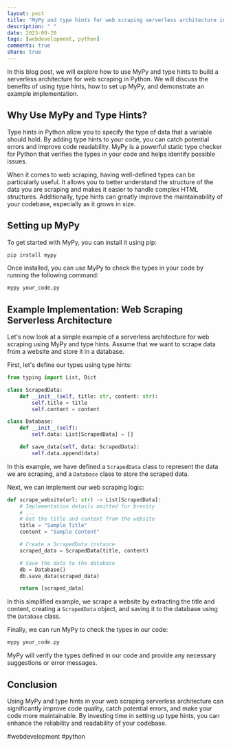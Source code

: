 ```yaml
---
layout: post
title: "MyPy and type hints for web scraping serverless architecture in Python"
description: " "
date: 2023-09-20
tags: [webdevelopment, python]
comments: true
share: true
---
```


In this blog post, we will explore how to use MyPy and type hints to build a serverless architecture for web scraping in Python. We will discuss the benefits of using type hints, how to set up MyPy, and demonstrate an example implementation.

## Why Use MyPy and Type Hints?

Type hints in Python allow you to specify the type of data that a variable should hold. By adding type hints to your code, you can catch potential errors and improve code readability. MyPy is a powerful static type checker for Python that verifies the types in your code and helps identify possible issues.

When it comes to web scraping, having well-defined types can be particularly useful. It allows you to better understand the structure of the data you are scraping and makes it easier to handle complex HTML structures. Additionally, type hints can greatly improve the maintainability of your codebase, especially as it grows in size.

## Setting up MyPy

To get started with MyPy, you can install it using pip:

```python
pip install mypy
```
Once installed, you can use MyPy to check the types in your code by running the following command:

```python
mypy your_code.py
```

## Example Implementation: Web Scraping Serverless Architecture

Let's now look at a simple example of a serverless architecture for web scraping using MyPy and type hints. Assume that we want to scrape data from a website and store it in a database.

First, let's define our types using type hints:

```python
from typing import List, Dict

class ScrapedData:
    def __init__(self, title: str, content: str):
        self.title = title
        self.content = content

class Database:
    def __init__(self):
        self.data: List[ScrapedData] = []

    def save_data(self, data: ScrapedData):
        self.data.append(data)
```

In this example, we have defined a `ScrapedData` class to represent the data we are scraping, and a `Database` class to store the scraped data.

Next, we can implement our web scraping logic:

```python
def scrape_website(url: str) -> List[ScrapedData]:
    # Implementation details omitted for brevity
    # ...
    # Get the title and content from the website
    title = "Sample Title"
    content = "Sample Content"

    # Create a ScrapedData instance
    scraped_data = ScrapedData(title, content)

    # Save the data to the database
    db = Database()
    db.save_data(scraped_data)

    return [scraped_data]
```

In this simplified example, we scrape a website by extracting the title and content, creating a `ScrapedData` object, and saving it to the database using the `Database` class.

Finally, we can run MyPy to check the types in our code:

```python
mypy your_code.py
```

MyPy will verify the types defined in our code and provide any necessary suggestions or error messages.

## Conclusion

Using MyPy and type hints in your web scraping serverless architecture can significantly improve code quality, catch potential errors, and make your code more maintainable. By investing time in setting up type hints, you can enhance the reliability and readability of your codebase.

#webdevelopment #python